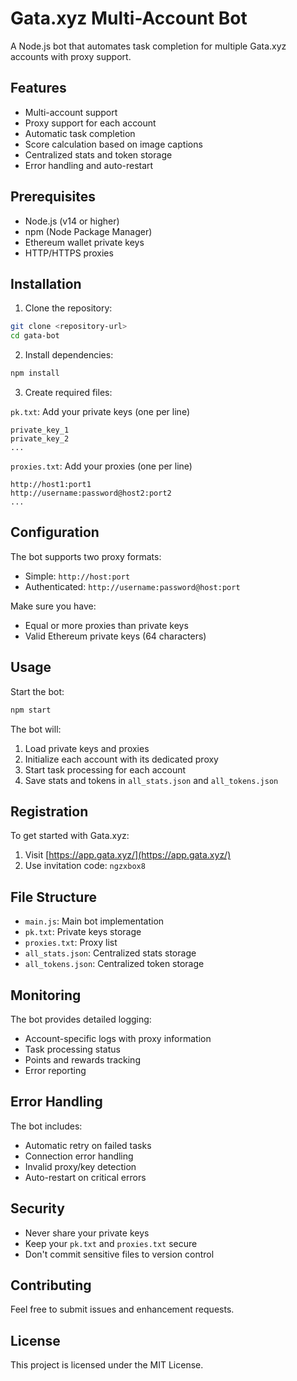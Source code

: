 # Gata.xyz Multi-Account Bot

A Node.js bot that automates task completion for multiple Gata.xyz accounts with proxy support.

## Features

- Multi-account support
- Proxy support for each account
- Automatic task completion
- Score calculation based on image captions
- Centralized stats and token storage
- Error handling and auto-restart

## Prerequisites

- Node.js (v14 or higher)
- npm (Node Package Manager)
- Ethereum wallet private keys
- HTTP/HTTPS proxies

## Installation

1. Clone the repository:
```bash
git clone <repository-url>
cd gata-bot
```

2. Install dependencies:
```bash
npm install
```

3. Create required files:

`pk.txt`: Add your private keys (one per line)
```
private_key_1
private_key_2
...
```

`proxies.txt`: Add your proxies (one per line)
```
http://host1:port1
http://username:password@host2:port2
...
```

## Configuration

The bot supports two proxy formats:
- Simple: `http://host:port`
- Authenticated: `http://username:password@host:port`

Make sure you have:
- Equal or more proxies than private keys
- Valid Ethereum private keys (64 characters)

## Usage

Start the bot:
```bash
npm start
```

The bot will:
1. Load private keys and proxies
2. Initialize each account with its dedicated proxy
3. Start task processing for each account
4. Save stats and tokens in `all_stats.json` and `all_tokens.json`

## Registration

To get started with Gata.xyz:
1. Visit [https://app.gata.xyz/](https://app.gata.xyz/)
2. Use invitation code: `ngzxbox8`

## File Structure

- `main.js`: Main bot implementation
- `pk.txt`: Private keys storage
- `proxies.txt`: Proxy list
- `all_stats.json`: Centralized stats storage
- `all_tokens.json`: Centralized token storage

## Monitoring

The bot provides detailed logging:
- Account-specific logs with proxy information
- Task processing status
- Points and rewards tracking
- Error reporting

## Error Handling

The bot includes:
- Automatic retry on failed tasks
- Connection error handling
- Invalid proxy/key detection
- Auto-restart on critical errors

## Security

- Never share your private keys
- Keep your `pk.txt` and `proxies.txt` secure
- Don't commit sensitive files to version control

## Contributing

Feel free to submit issues and enhancement requests.

## License

This project is licensed under the MIT License. 